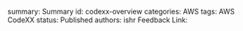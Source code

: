 summary: Summary
id: codexx-overview
categories: AWS
tags: AWS CodeXX
status: Published
authors: ishr
Feedback Link: 

